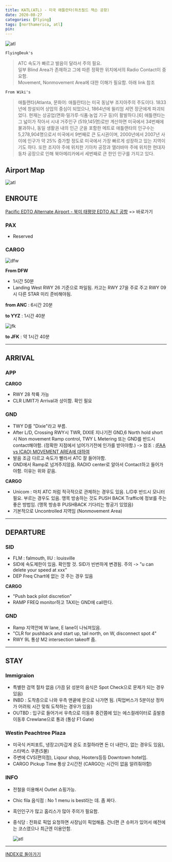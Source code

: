 ```yaml
---
title: KATL(ATL) - 미국 애틀란타(하츠필드 잭슨 공항)
date: 2020-08-27
categories: [Flying]
tags: [northamerica, atl]
pin:
---
```


![atl](/img/flying/airport/atl.jpg)

`FlyingDeuk's`
>ATC 속도가 빠르고 발음이 달라서 주의 필요. <br>
일부 Blind Area가 존재하고 그에 따른 정확한 위치에서의 Radio Contact이 중요함. <br>
Movement, Nonmovement Area에 대한 이해가 필요함. 아래 link 참조

`From Wiki's`
>애틀랜타(Atlanta, 문화어: 애틀란타)는 미국 동남부 조지아주의 주도이다. 1833년에 창설되어 상업의 중심이 되었으나, 1864년에 윌리엄 셔먼 장군에게 파괴되었다. 현재는 상공업(면화·밀가루·식품·농업 기구 등)이 활발하다.[6] 애틀랜타는 그 넓이가 작아서 시내 거주인구 (519,145명)로만 계산하면 미국에서 34번째에 불과하나, 동일 생활권 내의 인근 군을 포함한 메트로 애틀랜타의 인구수는 5,278,904명으로서 미국에서 9번째로 큰 도시권이며, 2000년에서 2007년 사이에 인구가 약 25% 증가할 정도로 미국에서 가장 빠르게 성장하고 있는 지역이기도 하다. 또한 조지아 주에 위치한 기아차 공장과 앨러바마 주에 위치한 현대자동차 공장으로 인해 북아메리카에서 세번째로 큰 한인 인구를 가지고 있다.

## Airport Map
![atl](/img/flying/airport/atl_ap.jpg)

## ENROUTE

[Pacific EDTO Alternate Airport - 북미 태평양 EDTO ALT 공항](/posts/edto/) => 바로가기

### PAX
- Reserved

### CARGO
![dfw](/img/flying/airport/atl_en.jpg)

**From DFW**
- 1시간 50분
- Landing West RWY 26 기준으로 파일됨. 카고는 RWY 27을 주로 주고 RWY 09 시 다른 STAR 미리 준비해야됨.

**from ANC** : 6시간 20분

**to YYZ** : 1시간 40분

![jfk](/img/flying/airport/atljfk.jpg)

**to JFK** : 약 1시간 40분

-----------

## ARRIVAL
### APP
**CARGO**
  - RWY 28 착륙 가능
  - CLR LIMIT가 Arrival과 상이함. 확인 필요

### GND
- TWY D를 "Dixie"라고 부름.
- After L/D, Crossing RWY시 TWR, DIXIE 지나기전 GND,6 North hold short시 Non movement Ramp control, TWY L Metering 또는 GND를 반드시 contact해야함. (정확한 지점에서 넘어가기전에 인가를 받아야함.) -> 참조 : [(FAA vs ICAO) MOVEMENT AREA에 대하여](/posts/movement/)
- 발음 조금 다르고 속도가 빨라서 ATC 잘 들어야함.
- GND에서 Ramp로 넘겨주지않음. RADIO center로 알아서 Contact하고 들어가야함. 이유는 위와 같음.

**CARGO**
  - Unicom : 마치 ATC 처럼 적극적으로 관제하는 경우도 있음. L/D후 반드시 모니터 필요. 부르는 경우도 있음. 맹목 방송하는 것도 PUSH BACK Traffic에 정보를 주는 좋은 방법임. (맹목 방송후 PUSHBACK 기다리는 항공기 있었음)
  - 기본적으로 Uncontrolled 지역임 (Nonmovement Area)

---------

## DEPARTURE
### SID
- FLM : falmouth, IIU : louisville
- SID에 속도제한이 있음. 확인할 것. SID가 빈번하게 변경됨. 주의 -> "u can delete your speed at xxx"
- DEP Freq Chart에 없는 것 주는 경우 있음

**CARGO**
  - "Push back pilot discretion"
  - RAMP FREQ monitor하고 TAXI는 GND에 call한다.

### GND
- Ramp 지역안에 W lane, E lane이 나눠져있음.
- "CLR for pushback and start up, tail north, on W, disconnect spot 4"
- RWY 9L 통상 M2 intersection takeoff 줌.

--------

## STAY
### Immigraion
- 특별한 검역 절차 없음 (가끔 닭 성분의 음식은 Spot Check으로 문제가 되는 경우 있음)
- INBD : 도착층으로 나와 우측 맨끝에 문으로 나가면 됨. (픽업버스가 5분이상 정차가 어려워 시간 맞춰 도착하는 경우가 있음)
- OUTBD : 입구로 들어가서 우측으로 이동후 중간쯤에 있는 에스컬레이터로 출발층 이동후 Crewlane으로 통과 (통상 F1 Gate)

### Westin Peachtree Plaza
- 미국식 커피포트, 냉장고(차갑게 온도 조절하라면 돈 더 내란다, 없는 경우도 있음), 스타벅스 쿠폰(5불)
- 주변에 CVS(편의점), Liqour shop, Hooters등등 Downtown hotel임.
- CARGO Pickup Time 통상 2시간전 (CARGO는 시간이 없음 알려줘야함)

### INFO
- 전철을 이용해서 Outlet 쇼핑가능.
- Chic fila 음식점 : No 1 menu is best라는 데. 좀 짜다.
- 흑인인구가 많고 홈리스가 많아 주의가 필요함.
- 중식당 : 전화로 픽업 요청하면 사장님이 픽업해줌. 건너편 큰 슈퍼가 있어서 예전에는 코스였으나 최근엔 이용안함.

  ![atl](/img/flying/airport/atl_info.jpg)

------------

[INDEX로 돌아가기](/posts/NorthAmerica/)
